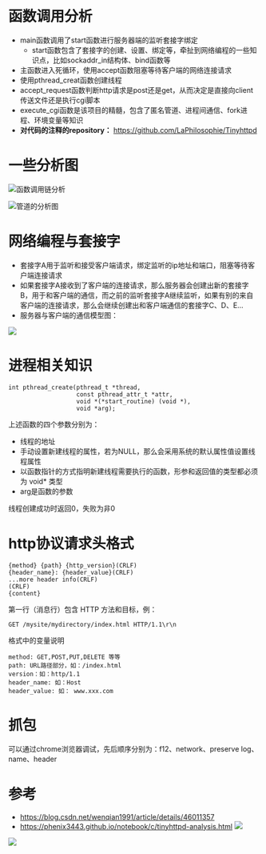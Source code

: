 
# 函数调用分析
- main函数调用了start函数进行服务器端的监听套接字绑定
  - start函数包含了套接字的创建、设置、绑定等，牵扯到网络编程的一些知识点，比如sockaddr_in结构体、bind函数等
- 主函数进入死循环，使用accept函数阻塞等待客户端的网络连接请求
- 使用pthread_creat函数创建线程
- accept_request函数判断http请求是post还是get，从而决定是直接向client传送文件还是执行cgi脚本
- execute_cgi函数是该项目的精髓，包含了匿名管道、进程间通信、fork进程、环境变量等知识
- **对代码的注释的repository：** https://github.com/LaPhilosophie/Tinyhttpd

# 一些分析图
![函数调用链分析](https://gls.show/image/Snipaste_2022-08-23_23-22-55.png)

![管道的分析图](https://gls.show/image/tinyhttpd-work-flow1.png)

# 网络编程与套接字
- 套接字A用于监听和接受客户端请求，绑定监听的ip地址和端口，阻塞等待客户端连接请求
- 如果套接字A接收到了客户端的连接请求，那么服务器会创建出新的套接字B，用于和客户端的通信，而之前的监听套接字A继续监听，如果有别的来自客户端的连接请求，那么会继续创建出和客户端通信的套接字C、D、E...
- 服务器与客户端的通信模型图：

![](https://docs.oracle.com/cd/E38902_01/html/E38880/figures/7099.png)

# 进程相关知识

```
int pthread_create(pthread_t *thread,
                   const pthread_attr_t *attr,
                   void *(*start_routine) (void *),
                   void *arg);

```
上述函数的四个参数分别为：
- 线程的地址
- 手动设置新建线程的属性，若为NULL，那么会采用系统的默认属性值设置线程属性
- 以函数指针的方式指明新建线程需要执行的函数，形参和返回值的类型都必须为 void* 类型
- arg是函数的参数

线程创建成功时返回0，失败为非0

# http协议请求头格式
```
{method} {path} {http_version}(CRLF)
{header_name}: {header_value}(CRLF)
...more header info(CRLF)
(CRLF)
{content}
```
第一行（消息行）包含 HTTP 方法和目标，例：
```
GET /mysite/mydirectory/index.html HTTP/1.1\r\n
```
格式中的变量说明
```
method: GET,POST,PUT,DELETE 等等
path: URL路径部分，如：/index.html
version：如：http/1.1
header_name: 如：Host
header_value: 如： www.xxx.com
```

# 抓包
可以通过chrome浏览器调试，先后顺序分别为：f12、network、preserve log、name、header


# 参考
- https://blog.csdn.net/wenqian1991/article/details/46011357
- https://phenix3443.github.io/notebook/c/tinyhttpd-analysis.html
![](/image/tinyhttpd-work-flow.png)


![](/image/20150527211620041.png)